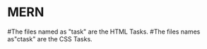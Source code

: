 # MERN

#The files named as "task" are the HTML Tasks.
#The files names as"ctask" are the CSS Tasks.
